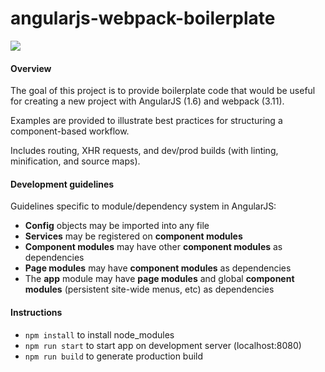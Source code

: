 # angularjs-webpack-boilerplate
![](https://david-dm.org/jeikei/angular-webpack-boilerplate.svg)
#### Overview
The goal of this project is to provide boilerplate code that would be useful for creating a new project with AngularJS (1.6) and webpack (3.11).

Examples are provided to illustrate best practices for structuring a component-based workflow. 

Includes routing, XHR requests, and dev/prod builds (with linting, minification, and source maps).

#### Development guidelines
Guidelines specific to module/dependency system in AngularJS:
- **Config** objects may be imported into any file
- **Services** may be registered on **component modules**
- **Component modules** may have other **component modules** as dependencies
- **Page modules** may have **component modules** as dependencies
- The **app** module may have **page modules** and global **component modules** (persistent site-wide menus, etc) as dependencies

#### Instructions
- `npm install` to install node_modules
- `npm run start` to start app on development server (localhost:8080)
- `npm run build` to generate production build